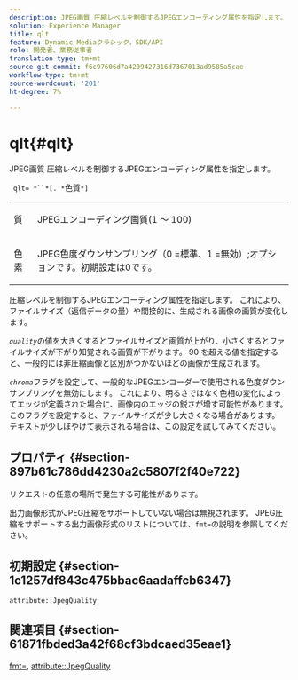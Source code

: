 ```yaml
---
description: JPEG画質 圧縮レベルを制御するJPEGエンコーディング属性を指定します。
solution: Experience Manager
title: qlt
feature: Dynamic Mediaクラシック，SDK/API
role: 開発者、業務従事者
translation-type: tm+mt
source-git-commit: f6c97606d7a4209427316d7367013ad9585a5cae
workflow-type: tm+mt
source-wordcount: '201'
ht-degree: 7%

---
```



# qlt{#qlt}

JPEG画質 圧縮レベルを制御するJPEGエンコーディング属性を指定します。

` qlt= *``*[. *`色質`*]`

<table id="simpletable_A245B6A3D2374A6A89DE63A5621CFEC0"> 
 <tr class="strow"> 
  <td class="stentry"> <p> <span class="varname"> 質 </span> </p> </td> 
  <td class="stentry"> <p>JPEGエンコーディング画質(1 ～ 100) </p> </td> 
 </tr> 
 <tr class="strow"> 
  <td class="stentry"> <p> <span class="varname"> 色素  </span> </p> </td> 
  <td class="stentry"> <p>JPEG色度ダウンサンプリング（0 =標準、1 =無効）;オプションです。初期設定は0です。 </p> </td> 
 </tr> 
</table>

圧縮レベルを制御するJPEGエンコーディング属性を指定します。 これにより、ファイルサイズ（返信データの量）や間接的に、生成される画像の画質が変化します。

*`quality`*&#x200B;の値を大きくするとファイルサイズと画質が上がり、小さくするとファイルサイズが下がり知覚される画質が下がります。 90 を超える値を指定すると、一般的には非圧縮画像と区別がつかないほどの画像が生成されます。

*`chroma`*&#x200B;フラグを設定して、一般的なJPEGエンコーダーで使用される色度ダウンサンプリングを無効にします。 これにより、明るさではなく色相の変化によってエッジが定義された場合に、画像内のエッジの鋭さが増す可能性があります。 このフラグを設定すると、ファイルサイズが少し大きくなる場合があります。 テキストが少しぼやけて表示される場合は、この設定を試してみてください。

## プロパティ {#section-897b61c786dd4230a2c5807f2f40e722}

リクエストの任意の場所で発生する可能性があります。

出力画像形式がJPEG圧縮をサポートしていない場合は無視されます。 JPEG圧縮をサポートする出力画像形式のリストについては、`fmt=`の説明を参照してください。

## 初期設定 {#section-1c1257df843c475bbac6aadaffcb6347}

`attribute::JpegQuality`

## 関連項目 {#section-61871fbded3a42f68cf3bdcaed35eae1}

[fmt=](../../../../../ir-api/http-protocol/image-rendering-api-ref/c-ir-http-protocol-ref/c-ir-http-protocol-command-reference/r-ir-fmt.md#reference-4c743f67d56b47c5b774fcc900ff758c),  [attribute::JpegQuality](../../../../../ir-api/material-cat/image-rendering-api-ref/c-ir-material-catalog/c-ir-attributes-reference/r-ir-jpegquality.md#reference-d86fc5ad18bb436891efdbe1f98fea50)
